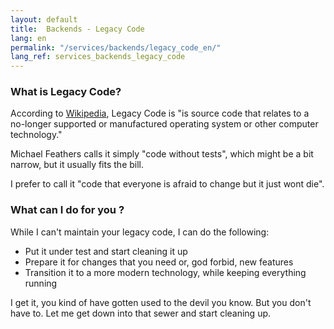 ```yaml
---
layout: default
title:  Backends - Legacy Code
lang: en
permalink: "/services/backends/legacy_code_en/"
lang_ref: services_backends_legacy_code
---
```

### What is Legacy Code?

According to [Wikipedia](https://en.wikipedia.org/wiki/Legacy_code), Legacy Code is "is source code that relates to a no-longer supported or manufactured operating system or other computer technology."

Michael Feathers calls it simply "code without tests", which might be a bit narrow, but it usually fits the bill.

I prefer to call it "code that everyone is afraid to change but it just wont die".

### What can I do for you ?
While I can't maintain your legacy code, I can do the following:
- Put it under test and start cleaning it up
- Prepare it for changes that you need or, god forbid, new features
- Transition it to a more modern technology, while keeping everything running

I get it, you kind of have gotten used to the devil you know. But you don't have to. Let me get down into that sewer and start cleaning up.

